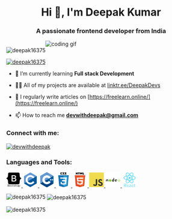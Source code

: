 <h1 align="center">Hi 👋, I'm Deepak Kumar</h1>
<h3 align="center">A passionate frontend developer from India</h3>
<img align="right" alt="coding gif" width="400" src="https://i.pinimg.com/originals/54/e3/7d/54e37d8074ebcde1d96c77d7b2a7f310.gif">

<p align="left"> <img src="https://komarev.com/ghpvc/?username=deepak16375&label=Profile%20views&color=0e75b6&style=flat" alt="deepak16375" /> </p>

<p align="left"> <a href="https://github.com/ryo-ma/github-profile-trophy"><img src="https://github-profile-trophy.vercel.app/?username=deepak16375" alt="deepak16375" /></a> </p>

- 🌱 I’m currently learning **Full stack Development**

- 👨‍💻 All of my projects are available at [linktr.ee/DeepakDevs](linktr.ee/DeepakDevs)

- 📝 I regularly write articles on [https://freelearn.online/](https://freelearn.online/)

- 📫 How to reach me **devwithdeepak@gmail.com**

<h3 align="left">Connect with me:</h3>
<p align="left">
<a href="https://instagram.com/devwithdeepak" target="blank"><img align="center" src="https://raw.githubusercontent.com/rahuldkjain/github-profile-readme-generator/master/src/images/icons/Social/instagram.svg" alt="devwithdeepak" height="30" width="40" /></a>
</p>

<h3 align="left">Languages and Tools:</h3>
<p align="left"> <a href="https://getbootstrap.com" target="_blank" rel="noreferrer"> <img src="https://raw.githubusercontent.com/devicons/devicon/master/icons/bootstrap/bootstrap-plain-wordmark.svg" alt="bootstrap" width="40" height="40"/> </a> <a href="https://www.cprogramming.com/" target="_blank" rel="noreferrer"> <img src="https://raw.githubusercontent.com/devicons/devicon/master/icons/c/c-original.svg" alt="c" width="40" height="40"/> </a> <a href="https://www.w3schools.com/cpp/" target="_blank" rel="noreferrer"> <img src="https://raw.githubusercontent.com/devicons/devicon/master/icons/cplusplus/cplusplus-original.svg" alt="cplusplus" width="40" height="40"/> </a> <a href="https://www.w3schools.com/css/" target="_blank" rel="noreferrer"> <img src="https://raw.githubusercontent.com/devicons/devicon/master/icons/css3/css3-original-wordmark.svg" alt="css3" width="40" height="40"/> </a> <a href="https://www.w3.org/html/" target="_blank" rel="noreferrer"> <img src="https://raw.githubusercontent.com/devicons/devicon/master/icons/html5/html5-original-wordmark.svg" alt="html5" width="40" height="40"/> </a> <a href="https://developer.mozilla.org/en-US/docs/Web/JavaScript" target="_blank" rel="noreferrer"> <img src="https://raw.githubusercontent.com/devicons/devicon/master/icons/javascript/javascript-original.svg" alt="javascript" width="40" height="40"/> </a> <a href="https://nodejs.org" target="_blank" rel="noreferrer"> <img src="https://raw.githubusercontent.com/devicons/devicon/master/icons/nodejs/nodejs-original-wordmark.svg" alt="nodejs" width="40" height="40"/> </a> <a href="https://reactjs.org/" target="_blank" rel="noreferrer"> <img src="https://raw.githubusercontent.com/devicons/devicon/master/icons/react/react-original-wordmark.svg" alt="react" width="40" height="40"/> </a> </p>

<p><img align="left" src="https://github-readme-stats.vercel.app/api/top-langs?username=deepak16375&show_icons=true&locale=en&layout=compact" alt="deepak16375" /></p>

<p>&nbsp;<img align="center" src="https://github-readme-stats.vercel.app/api?username=deepak16375&show_icons=true&locale=en" alt="deepak16375" /></p>

<p><img align="center" src="https://github-readme-streak-stats.herokuapp.com/?user=deepak16375&" alt="deepak16375" /></p>
